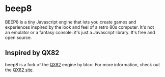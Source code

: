 # beep8

BEEP8 is a tiny Javascript engine that lets you create games and experiences inspired by the look and feel of a retro 80s computer. It's not an emulator or a fantasy console: it's just a Javascript library. It's free and open source.

## Inspired by QX82

beep8 is a fork of the [QX82](https://github.com/btco/qx82) engine by btco. For more information, check out the [QX82 site](https://btco.github.io/qx82).